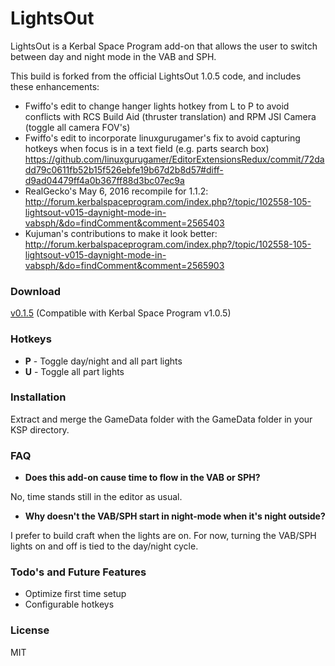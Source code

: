 # LightsOut
LightsOut is a Kerbal Space Program add-on that allows the user to switch between day and night mode in the VAB and SPH.

This build is forked from the official LightsOut 1.0.5 code, and includes these enhancements:

* Fwiffo's edit to change hanger lights hotkey from L to P to avoid conflicts with RCS Build Aid (thruster translation) and RPM JSI Camera (toggle all camera FOV's)
* Fwiffo's edit to incorporate linuxgurugamer's fix to avoid capturing hotkeys when focus is in a text field (e.g. parts search box)
  https://github.com/linuxgurugamer/EditorExtensionsRedux/commit/72dadd79c0611fb52b15f526ebfe19b67d2b8d57#diff-d9ad04479ff4a0b367ff88d3bc07ec9a
* RealGecko's May 6, 2016 recompile for 1.1.2:
  http://forum.kerbalspaceprogram.com/index.php?/topic/102558-105-lightsout-v015-daynight-mode-in-vabsph/&do=findComment&comment=2565403
* Kujuman's contributions to make it look better:
  http://forum.kerbalspaceprogram.com/index.php?/topic/102558-105-lightsout-v015-daynight-mode-in-vabsph/&do=findComment&comment=2565903

### Download
[v0.1.5](https://github.com/nodrog6/LightsOut/releases/download/v0.1.5/LightsOut-v0.1.5.zip) (Compatible with Kerbal Space Program v1.0.5)

### Hotkeys
* **P** - Toggle day/night and all part lights
* **U** - Toggle all part lights

### Installation
Extract and merge the GameData folder with the GameData folder in your KSP directory.

### FAQ
* __Does this add-on cause time to flow in the VAB or SPH?__

No, time stands still in the editor as usual.
* __Why doesn't the VAB/SPH start in night-mode when it's night outside?__

I prefer to build craft when the lights are on.  For now, turning the VAB/SPH lights on and off is tied to the day/night cycle.

### Todo's and Future Features
* Optimize first time setup
* Configurable hotkeys

### License
MIT
